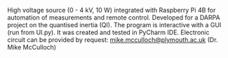 High voltage source (0 - 4 kV, 10 W) integrated with Raspberry Pi 4B for automation of measurements and remote control.
Developed for a DARPA project on the quantised inertia (QI).
The program is interactive with a GUI (run from UI.py).
It was created and tested in PyCharm IDE.
Electronic circuit can be provided by request: mike.mcculloch@plymouth.ac.uk (Dr. Mike McCulloch)
